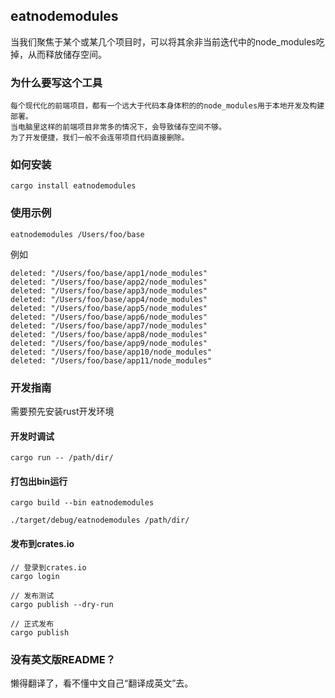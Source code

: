 ## eatnodemodules
当我们聚焦于某个或某几个项目时，可以将其余非当前迭代中的node_modules吃掉，从而释放储存空间。
### 为什么要写这个工具
```
每个现代化的前端项目，都有一个远大于代码本身体积的的node_modules用于本地开发及构建部署。
当电脑里这样的前端项目非常多的情况下，会导致储存空间不够。
为了开发便捷，我们一般不会连带项目代码直接删除。
```


### 如何安装
```
cargo install eatnodemodules
```

### 使用示例

```
eatnodemodules /Users/foo/base
```

例如

```
deleted: "/Users/foo/base/app1/node_modules"
deleted: "/Users/foo/base/app2/node_modules"
deleted: "/Users/foo/base/app3/node_modules"
deleted: "/Users/foo/base/app4/node_modules"
deleted: "/Users/foo/base/app5/node_modules"
deleted: "/Users/foo/base/app6/node_modules"
deleted: "/Users/foo/base/app7/node_modules"
deleted: "/Users/foo/base/app8/node_modules"
deleted: "/Users/foo/base/app9/node_modules"
deleted: "/Users/foo/base/app10/node_modules"
deleted: "/Users/foo/base/app11/node_modules"
```

### 开发指南
需要预先安装rust开发环境
#### 开发时调试

```
cargo run -- /path/dir/
```

#### 打包出bin运行
```
cargo build --bin eatnodemodules
```

```
./target/debug/eatnodemodules /path/dir/
```


#### 发布到crates.io

```
// 登录到crates.io
cargo login

// 发布测试
cargo publish --dry-run

// 正式发布
cargo publish
```


### 没有英文版README？
懒得翻译了，看不懂中文自己“翻译成英文”去。